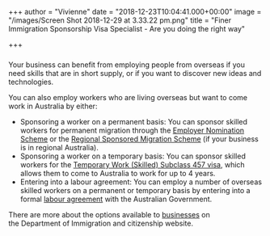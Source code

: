 +++
author = "Vivienne"
date = "2018-12-23T10:04:41.000+00:00"
image = "/images/Screen Shot 2018-12-29 at 3.33.22 pm.png"
title = "Finer Immigration Sponsorship Visa Specialist - Are you doing the right way"

+++
### 

Your business can benefit from employing people from overseas if you need skills that are in short supply, or if you want to discover new ideas and technologies.

You can also employ workers who are living overseas but want to come work in Australia by either:

* Sponsoring a worker on a permanent basis: You can sponsor skilled workers for permanent migration through the [Employer Nomination Scheme](https://immi.homeaffairs.gov.au/visas/getting-a-visa/visa-listing/employer-nomination-scheme-186) or the [Regional Sponsored Migration Scheme](https://immi.homeaffairs.gov.au/visas/getting-a-visa/visa-listing/regional-sponsor-migration-scheme-187) (if your business is in regional Australia).
* Sponsoring a worker on a temporary basis: You can sponsor skilled workers for the [Temporary Work (Skilled) Subclass 457 visa](https://immi.homeaffairs.gov.au/visas/getting-a-visa/visa-listing/repealed-visas/temporary-work-skilled-457), which allows them to come to Australia to work for up to 4 years.
* Entering into a labour agreement: You can employ a number of overseas skilled workers on a permanent or temporary basis by entering into a formal [labour agreement](https://immi.homeaffairs.gov.au/visas/employing-and-sponsoring-someone/sponsoring-workers/nominating-a-position) with the Australian Government.

There are more about the options available to [businesses](https://immi.homeaffairs.gov.au/visas/employing-and-sponsoring-someone/sponsoring-workers/learn-about-sponsoring) on the Department of Immigration and citizenship website.